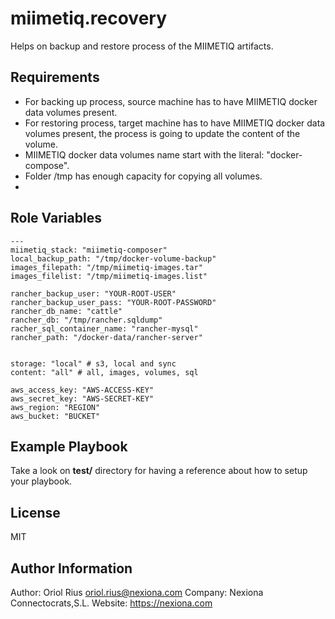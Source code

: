miimetiq.recovery
=================

Helps on backup and restore process of the MIIMETIQ artifacts.

Requirements
------------

- For backing up process, source machine has to have MIIMETIQ docker data volumes present.
- For restoring process, target machine has to have MIIMETIQ docker data volumes present, the process is going to update the content of the volume.
- MIIMETIQ docker data volumes name start with the literal: "docker-compose".
- Folder /tmp has enough capacity for copying all volumes.
- 

Role Variables
--------------

```
---
miimetiq_stack: "miimetiq-composer"
local_backup_path: "/tmp/docker-volume-backup"
images_filepath: "/tmp/miimetiq-images.tar"
images_filelist: "/tmp/miimetiq-images.list"

rancher_backup_user: "YOUR-ROOT-USER"
rancher_backup_user_pass: "YOUR-ROOT-PASSWORD"
rancher_db_name: "cattle"
rancher_db: "/tmp/rancher.sqldump"
racher_sql_container_name: "rancher-mysql"
rancher_path: "/docker-data/rancher-server"


storage: "local" # s3, local and sync
content: "all" # all, images, volumes, sql

aws_access_key: "AWS-ACCESS-KEY"
aws_secret_key: "AWS-SECRET-KEY"
aws_region: "REGION"
aws_bucket: "BUCKET"
```

Example Playbook
----------------

Take a look on **test/**  directory for having a reference about how to setup your playbook.

License
-------

MIT

Author Information
------------------

Author: Oriol Rius <oriol.rius@nexiona.com>
Company: Nexiona Connectocrats,S.L.
Website: https://nexiona.com
